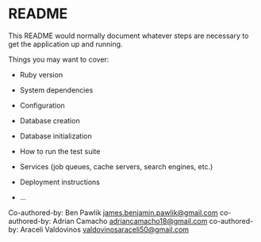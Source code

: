 # README

This README would normally document whatever steps are necessary to get the
application up and running.

Things you may want to cover:

* Ruby version

* System dependencies

* Configuration

* Database creation

* Database initialization

* How to run the test suite

* Services (job queues, cache servers, search engines, etc.)

* Deployment instructions

* ...

Co-authored-by: Ben Pawlik <james.benjamin.pawlik@gmail.com>
co-authored-by: Adrian Camacho <adriancamacho18@gmail.com>
co-authored-by: Araceli Valdovinos <valdovinosaraceli50@gmail.com>